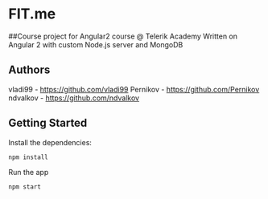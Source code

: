 # FIT.me

##Course project for Angular2 course @ Telerik Academy
Written on Angular 2 with custom Node.js server and MongoDB

## Authors
vladi99 - https://github.com/vladi99
Pernikov - https://github.com/Pernikov
ndvalkov - https://github.com/ndvalkov

## Getting Started
Install the dependencies:
```
npm install
```
Run the app
```
npm start
```

